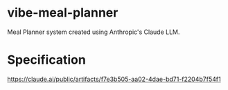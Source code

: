 # vibe-meal-planner

Meal Planner system created using Anthropic's Claude LLM.

# Specification

https://claude.ai/public/artifacts/f7e3b505-aa02-4dae-bd71-f2204b7f54f1
